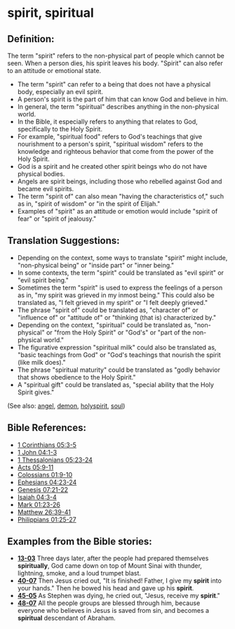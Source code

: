# spirit, spiritual #

## Definition: ##

The term "spirit" refers to the non-physical part of people which cannot be seen. When a person dies, his spirit leaves his body. "Spirit" can also refer to an attitude or emotional state.

* The term "spirit" can refer to a being that does not have a physical body, especially an evil spirit.
* A person's spirit is the part of him that can know God and believe in him.
* In general, the term "spiritual" describes anything in the non-physical world.
* In the Bible, it especially refers to anything that relates to God, specifically to the Holy Spirit.
* For example, "spiritual food" refers to God's teachings that give nourishment to a person's spirit, "spiritual wisdom" refers to the knowledge and righteous behavior that come from the power of the Holy Spirit.
* God is a spirit and he created other spirit beings who do not have physical bodies.
* Angels are spirit beings, including those who rebelled against God and became evil spirits.
* The term "spirit of" can also mean "having the characteristics of," such as in, "spirit of wisdom" or "in the spirit of Elijah."
* Examples of "spirit" as an attitude or emotion would include "spirit of fear" or "spirit of jealousy."

## Translation Suggestions: ##

* Depending on the context, some ways to translate "spirit" might include, "non-physical being" or "inside part" or "inner being."
* In some contexts, the term "spirit" could be translated as "evil spirit" or "evil spirit being."
* Sometimes the term "spirit" is used to express the feelings of a person as in, "my spirit was grieved in my inmost being." This could also be translated as, "I felt grieved in my spirit" or "I felt deeply grieved."
* The phrase "spirit of" could be translated as, "character of" or "influence of" or "attitude of" or "thinking (that is) characterized by."
* Depending on the context, "spiritual" could be translated as, "non-physical" or "from the Holy Spirit" or "God's" or "part of the non-physical world."
* The figurative expression "spiritual milk" could also be translated as, "basic teachings from God" or "God's teachings that nourish the spirit (like milk does)."
* The phrase "spiritual maturity" could be translated as "godly behavior that shows obedience to the Holy Spirit."
* A "spiritual gift" could be translated as, "special ability that the Holy Spirit gives."

(See also: [angel](../kt/angel.md), [demon](../kt/demon.md), [holyspirit](../kt/holyspirit.md), [soul](../kt/soul.md))

## Bible References: ##

* [1 Corinthians 05:3-5](https://door43.org/en/bible/notes/1co/05/03)
* [1 John 04:1-3](https://door43.org/en/bible/notes/1jn/04/01)
* [1 Thessalonians 05:23-24](https://door43.org/en/bible/notes/1th/05/23)
* [Acts 05:9-11](https://door43.org/en/bible/notes/act/05/09)
* [Colossians 01:9-10](https://door43.org/en/bible/notes/col/01/09)
* [Ephesians 04:23-24](https://door43.org/en/bible/notes/eph/04/23)
* [Genesis 07:21-22](https://door43.org/en/bible/notes/gen/07/21)
* [Isaiah 04:3-4](https://door43.org/en/bible/notes/isa/04/03)
* [Mark 01:23-26](https://door43.org/en/bible/notes/mrk/01/23)
* [Matthew 26:39-41](https://door43.org/en/bible/notes/mat/26/39)
* [Philippians 01:25-27](https://door43.org/en/bible/notes/php/01/25)

## Examples from the Bible stories: ##

* __[13-03](https://door43.org/en/obs/notes/frames/13-03)__ Three days later, after the people had prepared themselves __spiritually__, God came down on top of Mount Sinai with thunder, lightning, smoke, and a loud trumpet blast.
* __[40-07](https://door43.org/en/obs/notes/frames/40-07)__ Then Jesus cried out, "It is finished! Father, I give my __spirit__  into your hands." Then he bowed his head and gave up his __spirit__.
* __[45-05](https://door43.org/en/obs/notes/frames/45-05)__ As Stephen was dying, he cried out, "Jesus, receive my __spirit__."
* __[48-07](https://door43.org/en/obs/notes/frames/48-07)__ All the people groups are blessed through him, because everyone who believes in Jesus is saved from sin, and becomes a __spiritual__  descendant of Abraham.


